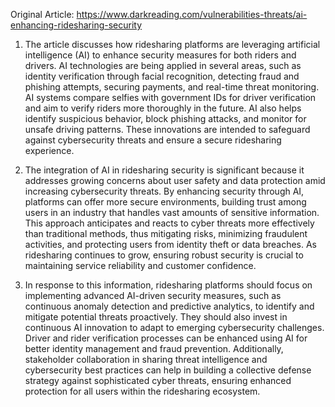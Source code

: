 Original Article: https://www.darkreading.com/vulnerabilities-threats/ai-enhancing-ridesharing-security

1) The article discusses how ridesharing platforms are leveraging artificial intelligence (AI) to enhance security measures for both riders and drivers. AI technologies are being applied in several areas, such as identity verification through facial recognition, detecting fraud and phishing attempts, securing payments, and real-time threat monitoring. AI systems compare selfies with government IDs for driver verification and aim to verify riders more thoroughly in the future. AI also helps identify suspicious behavior, block phishing attacks, and monitor for unsafe driving patterns. These innovations are intended to safeguard against cybersecurity threats and ensure a secure ridesharing experience.

2) The integration of AI in ridesharing security is significant because it addresses growing concerns about user safety and data protection amid increasing cybersecurity threats. By enhancing security through AI, platforms can offer more secure environments, building trust among users in an industry that handles vast amounts of sensitive information. This approach anticipates and reacts to cyber threats more effectively than traditional methods, thus mitigating risks, minimizing fraudulent activities, and protecting users from identity theft or data breaches. As ridesharing continues to grow, ensuring robust security is crucial to maintaining service reliability and customer confidence.

3) In response to this information, ridesharing platforms should focus on implementing advanced AI-driven security measures, such as continuous anomaly detection and predictive analytics, to identify and mitigate potential threats proactively. They should also invest in continuous AI innovation to adapt to emerging cybersecurity challenges. Driver and rider verification processes can be enhanced using AI for better identity management and fraud prevention. Additionally, stakeholder collaboration in sharing threat intelligence and cybersecurity best practices can help in building a collective defense strategy against sophisticated cyber threats, ensuring enhanced protection for all users within the ridesharing ecosystem.